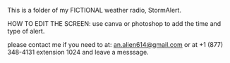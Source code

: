 This is a folder of my FICTIONAL weather radio, StormAlert.

HOW TO EDIT THE SCREEN: use canva or photoshop to add the time and type of alert.

please contact me if you need to at: an.alien614@gmail.com or at +1 (877) 348-4131 extension 1024 and leave a messsage.
